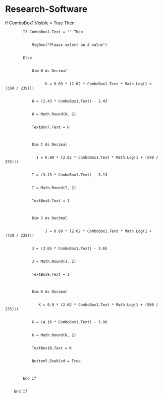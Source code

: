# Research-Software
If ComboBox1.Visible = True Then


            If ComboBox1.Text = "" Then


                MsgBox("Please select an A value")


            Else


                Dim H As Decimal


                '     H = 0.89 * (2.62 * ComboBox1.Text * Math.Log(1 + (360 / 235)))


                H = (2.43 * ComboBox1.Text) - 2.43


                H = Math.Round(H, 2)


                TextBox7.Text = H



                Dim I As Decimal


                ' I = 0.89 * (2.62 * ComboBox1.Text * Math.Log(1 + (540 / 235)))


                I = (3.13 * ComboBox1.Text) - 3.13


                I = Math.Round(I, 2)


                TextBox8.Text = I



                Dim J As Decimal


                '     J = 0.89 * (2.62 * ComboBox1.Text * Math.Log(1 + (720 / 235)))


                J = (3.65 * ComboBox1.Text) - 3.65


                J = Math.Round(J, 2)


                TextBox9.Text = J



                Dim K As Decimal


                '  K = 0.9 * (2.62 * ComboBox1.Text * Math.Log(1 + (900 / 235)))


                K = (4.16 * ComboBox1.Text) - 3.98


                K = Math.Round(K, 2)


                TextBox10.Text = K


                Button5.Enabled = True



            End If


        End If
